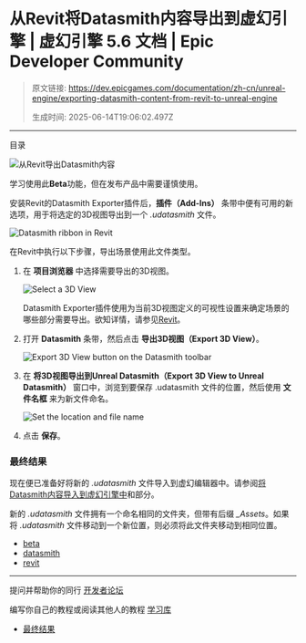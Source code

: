 # 从Revit将Datasmith内容导出到虚幻引擎 | 虚幻引擎 5.6 文档 | Epic Developer Community

> 原文链接: https://dev.epicgames.com/documentation/zh-cn/unreal-engine/exporting-datasmith-content-from-revit-to-unreal-engine
> 
> 生成时间: 2025-06-14T19:06:02.497Z

---

目录

![从Revit导出Datasmith内容](https://dev.epicgames.com/community/api/documentation/image/26210f38-d343-41ac-95c6-c947efe41d48?resizing_type=fill&width=1920&height=335)

学习使用此**Beta**功能，但在发布产品中需要谨慎使用。

安装Revit的Datasmith Exporter插件后，**插件（Add-Ins）** 条带中便有可用的新选项，用于将选定的3D视图导出到一个 *.udatasmith* 文件。

![Datasmith ribbon in Revit](https://d1iv7db44yhgxn.cloudfront.net/documentation/images/e589aaee-003a-46a9-b588-3faf29aed8e3/datasmith-ribbon-revit.png)

在Revit中执行以下步骤，导出场景使用此文件类型。

1.  在 **项目浏览器** 中选择需要导出的3D视图。
    
    ![Select a 3D View](https://d1iv7db44yhgxn.cloudfront.net/documentation/images/c14ce2fc-bca2-497d-9d91-0eca3a05e66d/revit-select-3d-view.png "Select a 3D View")
    
    Datasmith Exporter插件使用为当前3D视图定义的可视性设置来确定场景的哪些部分需要导出。欲知详情，请参见[Revit](/documentation/zh-cn/unreal-engine/using-datasmith-with-revit-in-unreal-engine)。
    
2.  打开 **Datasmith** 条带，然后点击 **导出3D视图（Export 3D View）**。
    
    ![Export 3D View button on the Datasmith toolbar](https://d1iv7db44yhgxn.cloudfront.net/documentation/images/c2f655f9-7d31-4ee6-8b26-4c3ec9cb7939/revit-toolbar.png "Export 3D View button on the Datasmith toolbar")
3.  在 **将3D视图导出到Unreal Datasmith（Export 3D View to Unreal Datasmith）** 窗口中，浏览到要保存 .udatasmith 文件的位置，然后使用 **文件名框** 来为新文件命名。
    
    ![Set the location and file name](https://d1iv7db44yhgxn.cloudfront.net/documentation/images/2a6b6d0b-b4ea-4cfa-a4bb-9419c580166a/revit-ds-export-location.png "Set the location and file name")
4.  点击 **保存**。
    

### 最终结果

现在便已准备好将新的 *.udatasmith* 文件导入到虚幻编辑器中。请参阅[将Datasmith内容导入到虚幻引擎中](/documentation/zh-cn/unreal-engine/importing-datasmith-content-into-unreal-engine)和[](/documentation/404)部分。

新的 *.udatasmith* 文件拥有一个命名相同的文件夹，但带有后缀 *\_Assets*。如果将 *.udatasmith* 文件移动到一个新位置，则必须将此文件夹移动到相同位置。

-   [beta](https://dev.epicgames.com/community/search?query=beta)
-   [datasmith](https://dev.epicgames.com/community/search?query=datasmith)
-   [revit](https://dev.epicgames.com/community/search?query=revit)

* * *

提问并帮助你的同行 [开发者论坛](https://forums.unrealengine.com/categories?tag=unreal-engine)

编写你自己的教程或阅读其他人的教程 [学习库](https://dev.epicgames.com/community/unreal-engine/learning)

-   [最终结果](/documentation/zh-cn/unreal-engine/exporting-datasmith-content-from-revit-to-unreal-engine#%E6%9C%80%E7%BB%88%E7%BB%93%E6%9E%9C)